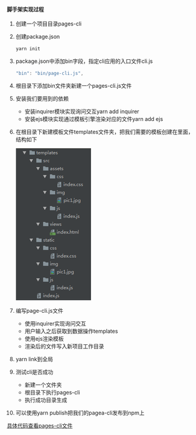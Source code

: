 #### 脚手架实现过程

1. 创建一个项目目录pages-cli

2. 创建package.json

   ```js
   yarn init
   ```

3. package.json中添加bin字段，指定cli应用的入口文件cli.js

   ```js
   "bin": "bin/page-cli.js",
   ```

4. 根目录下添加bin文件夹新建一个pages-cli.js文件

5. 安装我们要用到的依赖

   - 安装inquirer模块实现询问交互yarn add inquirer
   - 安装ejs模块实现通过模板引擎渲染对应的文件yarn add ejs

6. 在根目录下新建模板文件templates文件夹，把我们需要的模板创建在里面，结构如下

   ![1](images/1.png)

7. 编写page-cli.js文件

   - 使用inquirer实现询问交互
   - 用户输入之后获取到数据操作templates
   - 使用ejs渲染模板
   - 渲染后的文件写入新项目工作目录

8. yarn link到全局

9. 测试cli是否成功

   - 新建一个文件夹
   - 根目录下执行pages-cli
   - 执行成功目录生成

10. 可以使用yarn publish把我们的pagea-cli发布到npm上

[具体代码查看pages-cli文件](https://gitee.com/nxyn/fed-e-task-02-01/edit/master/code/pages-cli)
